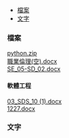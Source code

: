 - [檔案](#檔案)
- [文字](#文字)
### 檔案
[python.zip](https://github.com/s108000389/File-temporary-storage/files/7773135/python.zip)  
[職業倫理(空).docx](https://github.com/s108000389/File-temporary-storage/files/7778025/default.docx)  
[SE_05-SD_02.docx](https://github.com/s108000389/File-temporary-storage/files/7778936/SE_05-SD_02.docx)


#### 軟體工程

[03_SDS_10 (1).docx](https://github.com/s108000389/File-temporary-storage/files/7779168/03_SDS_10.1.docx)  
[1227.docx](https://github.com/s108000389/File-temporary-storage/files/7779169/1227.docx)

### 文字
```

```
